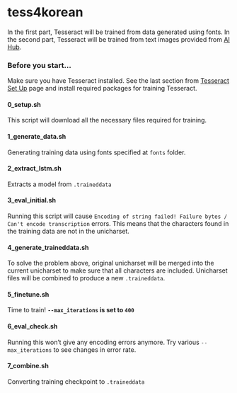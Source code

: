 
# tess4korean

In the first part, Tesseract will be trained from data generated using
fonts. In the second part, Tesseract will be trained from text images
provided from [AI Hub](http://www.aihub.or.kr/).

### Before you start…

Make sure you have Tesseract installed. See the last section from
[Tesseract Set
Up](https://whoareyouwhoami.github.io/docs/tesseract/train_tesseract.html)
page and install required packages for training Tesseract.

#### 0\_setup.sh

This script will download all the necessary files required for training.

#### 1\_generate\_data.sh

Generating training data using fonts specified at `fonts` folder.

#### 2\_extract\_lstm.sh

Extracts a model from `.traineddata`

#### 3\_eval\_initial.sh

Running this script will cause `Encoding of string failed! Failure bytes
/ Can't encode transcription` errors. This means that the characters
found in the training data are not in the unicharset.

#### 4\_generate\_traineddata.sh

To solve the problem above, original unicharset will be merged into the
current unicharset to make sure that all characters are included.
Unicharset files will be combined to produce a new `.traineddata`.

#### 5\_finetune.sh

Time to train\! **`--max_iterations` is set to `400`**

#### 6\_eval\_check.sh

Running this won’t give any encoding errors anymore. Try various
`--max_iterations` to see changes in error rate.

#### 7\_combine.sh

Converting training checkpoint to `.traineddata`
